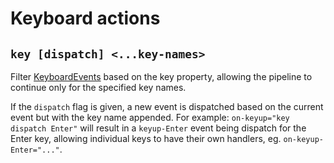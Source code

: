 # Keyboard actions

## `key [dispatch] <...key-names>`

Filter
[KeyboardEvents](https://developer.mozilla.org/docs/Web/API/KeyboardEvent) based
on the key property, allowing the pipeline to continue only for the specified
key names.

If the `dispatch` flag is given, a new event is dispatched based on the current
event but with the key name appended. For example:
`on-keyup="key dispatch Enter"` will result in a `keyup-Enter` event being
dispatch for the Enter key, allowing individual keys to have their own handlers,
eg. `on-keyup-Enter="..."`.
